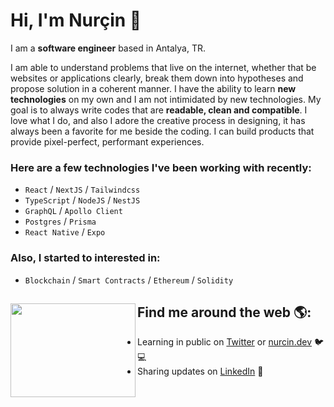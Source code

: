 # Hi, I'm Nurçin 🦄

I am a <b>software engineer</b> based in Antalya, TR.

I am able to understand problems that live on the internet, whether that be websites or applications clearly, break them down into hypotheses and propose solution in a coherent manner. I have the ability to learn <b>new technologies</b> on my own and I am not intimidated by new technologies. My goal is to always write codes that are <b>readable, clean and compatible</b>. I love what I do, and also I adore the creative process in designing, it has always been a favorite for me beside the coding. I can build products that provide pixel-perfect, performant experiences.

### Here are a few technologies I've been working with recently:

- `React` / `NextJS` / `Tailwindcss`
- `TypeScript` / `NodeJS` / `NestJS`
- `GraphQL` / `Apollo Client`
- `Postgres` / `Prisma`
- `React Native` / `Expo`

### Also, I started to interested in:

- `Blockchain` / `Smart Contracts` / `Ethereum` / `Solidity`


## Find me around the web 🌎: <a href="https://github.com/sponsors/M0nica"><img align="left" width="200" height="150" src="https://user-images.githubusercontent.com/20209512/192087904-8dcdc792-e0d9-440f-82e1-1d48109e8aa3.gif?raw=true"></a>
- Learning in public on <a href="https://www.twitter.com/nurcinozer">Twitter</a> or <a href="https://www.nurcin.dev">nurcin.dev</a> 🐦💻
- Sharing updates on <a href="https://www.linkedin.com/in/nurcin/">LinkedIn</a> 💼
